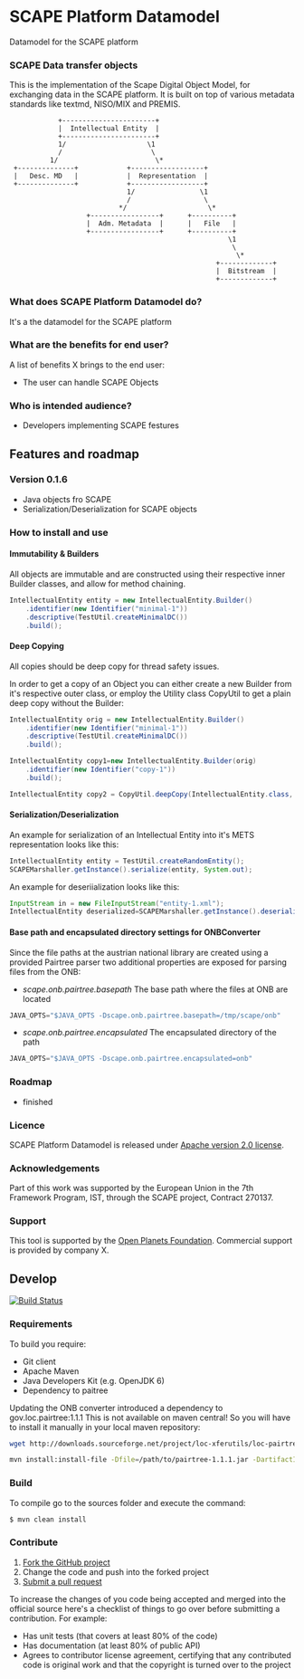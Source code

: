 # SCAPE Platform Datamodel

Datamodel for the SCAPE platform

### SCAPE Data transfer objects

This is the implementation of the Scape Digital Object Model, for exchanging data in the SCAPE platform. It is built on top of various metadata standards like textmd, NISO/MIX and PREMIS.

                +-----------------------+
                |  Intellectual Entity  |
                +-----------------------+
                1/                    \1
                /                      \
              1/                        \*
     +--------------+            +------------------+
     |   Desc. MD   |            |  Representation  |
     +--------------+            +------------------+
                                 1/                \1
                                 /                  \
                               */                    \*
                       +-----------------+      +----------+
                       |  Adm. Metadata  |      |   File   |
                       +-----------------+      +----------+
                                                          \1
                                                           \
                                                            \*
                                                       +-------------+
                                                       |  Bitstream  |
                                                       +-------------+



### What does SCAPE Platform Datamodel do?

It's a the datamodel for the SCAPE platform

### What are the benefits for end user?

A list of benefits X brings to the end user:

* The user can handle SCAPE Objects 

### Who is intended audience?

* Developers implementing SCAPE festures

## Features and roadmap

### Version 0.1.6

* Java objects fro SCAPE
* Serialization/Deserialization for SCAPE objects

### How to install and use

#### Immutability & Builders
All objects are immutable and are constructed using their respective inner Builder classes, and allow for method chaining.

```Java
IntellectualEntity entity = new IntellectualEntity.Builder()
	.identifier(new Identifier("minimal-1"))
    .descriptive(TestUtil.createMinimalDC())
    .build();
```

#### Deep Copying
All copies should be deep copy for thread safety issues.

In order to get a copy of an Object you can either create a new Builder from it's respective outer class,
or employ the Utility class CopyUtil to get a plain deep copy without the Builder:

```Java
IntellectualEntity orig = new IntellectualEntity.Builder()
	.identifier(new Identifier("minimal-1"))
    .descriptive(TestUtil.createMinimalDC())
    .build();
```

```Java
IntellectualEntity copy1=new IntellectualEntity.Builder(orig)
	.identifier(new Identifier("copy-1"))
	.build();
```

```Java
IntellectualEntity copy2 = CopyUtil.deepCopy(IntellectualEntity.class, orig);			
```

#### Serialization/Deserialization
An example for serialization of an Intellectual Entity into it's METS representation looks like this:

```Java
IntellectualEntity entity = TestUtil.createRandomEntity();
SCAPEMarshaller.getInstance().serialize(entity, System.out);
```        

An example for deseriialization looks like this:

```Java
InputStream in = new FileInputStream("entity-1.xml");
IntellectualEntity deserialized=SCAPEMarshaller.getInstance().deserialize(IntellectualEntity.class, in);
```
		
#### Base path and encapsulated directory settings for ONBConverter

Since the file paths at the austrian national library are created using a provided Pairtree parser two additional properties are exposed for parsing files from the ONB:


* _scape.onb.pairtree.basepath_ The base path where the files at ONB are located
```Java
JAVA_OPTS="$JAVA_OPTS -Dscape.onb.pairtree.basepath=/tmp/scape/onb"
```

* _scape.onb.pairtree.encapsulated_ The encapsulated directory of the path
```Java
JAVA_OPTS="$JAVA_OPTS -Dscape.onb.pairtree.encapsulated=onb"
```


### Roadmap

* finished

### Licence

SCAPE Platform Datamodel is released under [Apache version 2.0 license](LICENSE.txt).

### Acknowledgements

Part of this work was supported by the European Union in the 7th Framework Program, IST, through the SCAPE project, Contract 270137.

### Support

This tool is supported by the [Open Planets Foundation](http://www.openplanetsfoundation.org). Commercial support is provided by company X.

## Develop

[![Build Status](https://travis-ci.org/openplanets/scape.png)](https://travis-ci.org/openplanets/scape-platform-datamodel)

### Requirements

To build you require:

* Git client
* Apache Maven
* Java Developers Kit (e.g. OpenJDK 6)
* Dependency to paitree

Updating the ONB converter introduced a dependency to gov.loc.pairtree:1.1.1 This is not available on maven central! So you will have to install it manually in your local maven repository:

```bash
wget http://downloads.sourceforge.net/project/loc-xferutils/loc-pairtree-java-library/pairtree-1.1.1.jar?r=http%3A%2F%2Fsourceforge.net%2Fprojects%2Floc-xferutils%2Ffiles%2Floc-pairtree-java-library%2F&ts=1384173580&use_mirror=heanet

mvn install:install-file -Dfile=/path/to/pairtree-1.1.1.jar -DartifactId=pairtree -Dversion=1.1.1 -DgroupId=gov.loc -Dpackaging=jar
```

### Build

To compile go to the sources folder and execute the command:

```bash
$ mvn clean install
```


### Contribute

1. [Fork the GitHub project](https://help.github.com/articles/fork-a-repo)
2. Change the code and push into the forked project
3. [Submit a pull request](https://help.github.com/articles/using-pull-requests)

To increase the changes of you code being accepted and merged into the official source here's a checklist of things to go over before submitting a contribution. For example:

* Has unit tests (that covers at least 80% of the code)
* Has documentation (at least 80% of public API)
* Agrees to contributor license agreement, certifying that any contributed code is original work and that the copyright is turned over to the project




                                              
